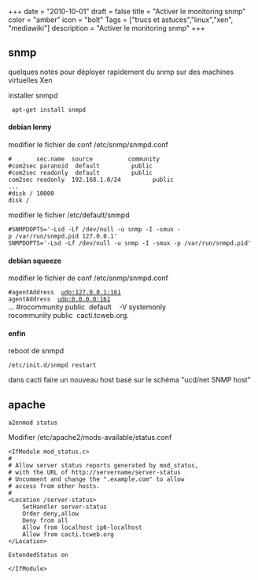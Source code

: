 +++
date = "2010-10-01"
draft = false
title = "Activer le monitoring snmp"
color = "amber"
icon = "bolt"
Tags = ["trucs et astuces","linux","xen", "mediawiki"]
description = "Activer le monitoring snmp"
+++

snmp
----

quelques notes pour déployer rapidement du snmp sur des machines
virtuelles Xen

installer snmpd

     apt-get install snmpd

#### debian lenny

modifier le fichier de conf /etc/snmp/snmpd.conf

    #       sec.name  source          community
    #com2sec paranoid  default         public
    #com2sec readonly  default         public
    com2sec readonly  192.168.1.0/24         public
    ...
    #disk / 10000
    disk /

modifier le fichier /etc/default/snmpd

    #SNMPDOPTS='-Lsd -Lf /dev/null -u snmp -I -smux -p /var/run/snmpd.pid 127.0.0.1'
    SNMPDOPTS='-Lsd -Lf /dev/null -u snmp -I -smux -p /var/run/snmpd.pid'

#### debian squeeze

modifier le fichier de conf /etc/snmp/snmpd.conf

`#agentAddress  `[`udp:127.0.0.1:161`](udp:127.0.0.1:161)\
`agentAddress  `[`udp:0.0.0.0:161`](udp:0.0.0.0:161)\
    ...
    #rocommunity public  default    -V systemonly
    rocommunity public  cacti.tcweb.org.

#### enfin

reboot de snmpd

    /etc/init.d/snmpd restart

dans cacti faire un nouveau host basé sur le schéma "ucd/net SNMP host"

apache
------

    a2enmod status

Modifier /etc/apache2/mods-available/status.conf


    <IfModule mod_status.c>
    #
    # Allow server status reports generated by mod_status,
    # with the URL of http://servername/server-status
    # Uncomment and change the ".example.com" to allow
    # access from other hosts.
    #
    <Location /server-status>
        SetHandler server-status
        Order deny,allow
        Deny from all
        Allow from localhost ip6-localhost
        Allow from cacti.tcweb.org
    </Location>

    ExtendedStatus on

    </IfModule>
